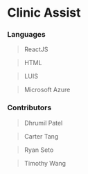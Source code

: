 # Clinic Assist

### Languages
 > ReactJS
 
 > HTML
 
 > LUIS
 
 > Microsoft Azure

### Contributors
 > Dhrumil Patel
 
 > Carter Tang
 
 > Ryan Seto
 
 > Timothy Wang
 
 
